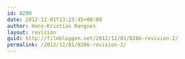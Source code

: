 ```yaml
---
id: 8290
date: 2012-12-01T13:23:45+00:00
author: Hans-Kristian Rangnes
layout: revision
guid: http://filmbloggen.net/2012/12/01/8286-revision-2/
permalink: /2012/12/01/8286-revision-2/
---
```


